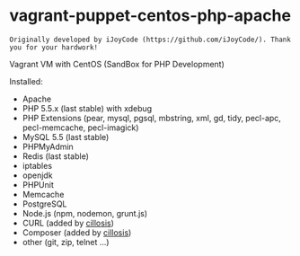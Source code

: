 vagrant-puppet-centos-php-apache
=========================

```Originally developed by iJoyCode (https://github.com/iJoyCode/). Thank you for your hardwork!```

Vagrant VM with CentOS (SandBox for PHP Development)

Installed:
- Apache
- PHP 5.5.x (last stable) with xdebug 
- PHP Extensions (pear, mysql, pgsql, mbstring, xml, gd, tidy, pecl-apc, pecl-memcache, pecl-imagick)
- MySQL 5.5 (last stable)
- PHPMyAdmin
- Redis (last stable)
- iptables
- openjdk
- PHPUnit
- Memcache
- PostgreSQL
- Node.js (npm, nodemon, grunt.js)
- CURL (added by [cillosis](https://github.com/cillosis))
- Composer (added by [cillosis](https://github.com/cillosis))
- other (git, zip, telnet ...)
